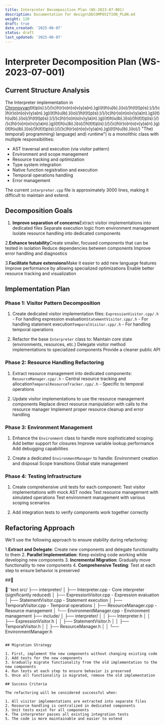 ```yaml
---
title: Interpreter Decomposition Plan (WS-2023-07-001)
description: Documentation for design\DECOMPOSITION_PLAN.md
weight: 120
draft: true
date_created: '2025-06-07'
status: draft
last_updated: '2025-06-07'
---
```


# Interpreter Decomposition Plan (WS-2023-07-001)

## Current Structure Analysis

The Interpreter implementation in [Chronovyan](https://chronovyan.github.io/h)t)t)p)s):)/)/)c)h)r)o)n)o)v)y)a)n).)g)i)t)h)u)b).)i)o)/)h)t)t)p)s):)/)/)c)h)r)o)n)o)v)y)a)n).)g)i)t)h)u)b).)i)o)/)h)t)t)p)s):)/)/)c)h)r)o)n)o)v)y)a)n).)g)i)t)h)u)b).)i)o)/)h)t)t)p)s):)/)/)c)h)r)o)n)o)v)y)a)n).)g)i)t)h)u)b).)i)o)/)h)t)t)p)s):)/)/)c)h)r)o)n)o)v)y)a)n).)g)i)t)h)u)b).)i)o)/)h)t)t)p)s):)/)/)c)h)r)o)n)o)v)y)a)n).)g)i)t)h)u)b).)i)o)/)h)t)t)p)s):)/)/)c)h)r)o)n)o)v)y)a)n).)g)i)t)h)u)b).)i)o)/) "The) temporal) programming) language) and) runtime") is a monolithic class with multiple responsibilities:
- AST traversal and execution (via visitor pattern)
- Environment and scope management
- Resource tracking and optimization
- Type system integration
- Native function registration and execution
- Temporal operations handling
- Error management

The current `interpreter.cpp` file is approximately 3000 lines, making it difficult to maintain and extend.

## Decomposition Goals

1. **Improve separation of concerns**Extract visitor implementations into dedicated files
    Separate execution logic from environment management
    Isolate resource handling into dedicated components

2.**Enhance testability**Create smaller, focused components that can be tested in isolation
    Reduce dependencies between components
    Improve error handling and diagnostics

3.**Facilitate future extensions**Make it easier to add new language features
    Improve performance by allowing specialized optimizations
    Enable better resource tracking and visualization

## Implementation Plan

### Phase 1: Visitor Pattern Decomposition

1. Create dedicated visitor implementation files:
    `ExpressionVisitor.cpp/.h` - For handling expression evaluation`StatementVisitor.cpp/.h` - For handling statement execution`TemporalVisitor.cpp/.h` - For handling temporal operations

2. Refactor the base `Interpreter` class to:
    Maintain core state (environments, resources, etc.)
    Delegate visitor method implementations to specialized components
    Provide a cleaner public API

### Phase 2: Resource Handling Refactoring

1. Extract resource management into dedicated components:
    `ResourceManager.cpp/.h` - Central resource tracking and allocation`TemporalResourceTracker.cpp/.h` - Specific to temporal operations

2. Update visitor implementations to use the resource management components
    Replace direct resource manipulation with calls to the resource manager
    Implement proper resource cleanup and error handling

### Phase 3: Environment Management

1. Enhance the `Environment` class to handle more sophisticated scoping:
    Add better support for closures
    Improve variable lookup performance
    Add debugging capabilities

2. Create a dedicated `EnvironmentManager` to handle:
    Environment creation and disposal
    Scope transitions
    Global state management

### Phase 4: Testing Infrastructure

1. Create comprehensive unit tests for each component:
    Test visitor implementations with mock AST nodes
    Test resource management with simulated operations
    Test environment management with various scoping scenarios

2. Add integration tests to verify components work together correctly

## Refactoring Approach

We'll use the following approach to ensure stability during refactoring:

1.**Extract and Delegate**: Create new components and delegate functionality to them
2. **Parallel Implementation**: Keep existing code working while developing new components
3. **Incremental Migration**: Gradually move functionality to new components
4. **Comprehensive Testing**: Test at each step to ensure behavior is preserved

##

``text
    src/
    ├── interpreter/
    │   ├── Interpreter.cpp        - Core interpreter (significantly reduced)
    │   ├── ExpressionVisitor.cpp  - Expression evaluation
    │   ├── StatementVisitor.cpp   - Statement execution
    │   ├── TemporalVisitor.cpp    - Temporal operations
    │   ├── ResourceManager.cpp    - Resource management
    │   └── EnvironmentManager.cpp - Environment management
    ├── include/
    │   ├── interpreter/
    │   │   ├── Interpreter.h
    │   │   ├── ExpressionVisitor.h
    │   │   ├── StatementVisitor.h
    │   │   ├── TemporalVisitor.h
    │   │   ├── ResourceManager.h
    │   │   └── EnvironmentManager.h
```text

## Migration Strategy

1. First, implement the new components without changing existing code
2. Add tests for the new components
3. Gradually migrate functionality from the old implementation to the new components
4. Run tests at each step to ensure behavior is preserved
5. Once all functionality is migrated, remove the old implementation

## Success Criteria

The refactoring will be considered successful when:

1. All visitor implementations are extracted into separate files
2. Resource handling is centralized in dedicated components
3. Unit tests exist for all components
4. The interpreter passes all existing integration tests
5. The code is more maintainable and easier to extend